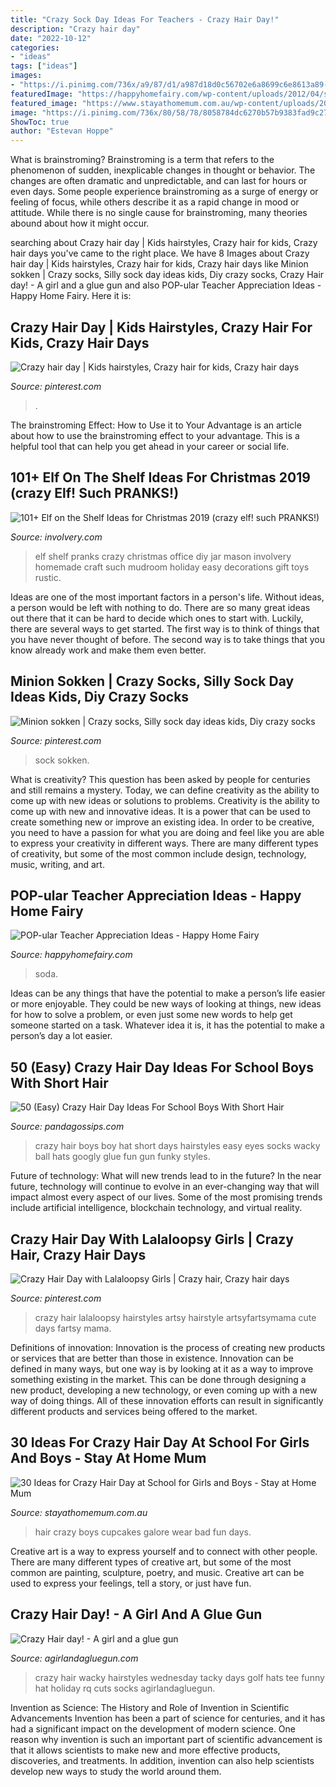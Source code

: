 ```yaml
---
title: "Crazy Sock Day Ideas For Teachers - Crazy Hair Day!"
description: "Crazy hair day"
date: "2022-10-12"
categories:
- "ideas"
tags: ["ideas"]
images:
- "https://i.pinimg.com/736x/a9/87/d1/a987d18d0c56702e6a8699c6e8613a89--crazy-hair-day-at-school-crazy-hair-days.jpg"
featuredImage: "https://happyhomefairy.com/wp-content/uploads/2012/04/soda-11.jpg"
featured_image: "https://www.stayathomemum.com.au/wp-content/uploads/2015/11/d7e2b85d20742f0c8c9879b862b90573.jpg"
image: "https://i.pinimg.com/736x/80/58/78/8058784dc6270b57b9383fad9c273419.jpg"
ShowToc: true
author: "Estevan Hoppe"
---
```



What is brainstroming?
Brainstroming is a term that refers to the phenomenon of sudden, inexplicable changes in thought or behavior. The changes are often dramatic and unpredictable, and can last for hours or even days. Some people experience brainstroming as a surge of energy or feeling of focus, while others describe it as a rapid change in mood or attitude. While there is no single cause for brainstroming, many theories abound about how it might occur.

	

		
searching about Crazy hair day | Kids hairstyles, Crazy hair for kids, Crazy hair days you've came to the right place. We have 8 Images about Crazy hair day | Kids hairstyles, Crazy hair for kids, Crazy hair days like Minion sokken | Crazy socks, Silly sock day ideas kids, Diy crazy socks, Crazy Hair day! - A girl and a glue gun and also POP-ular Teacher Appreciation Ideas - Happy Home Fairy. Here it is:
		
    
## Crazy Hair Day | Kids Hairstyles, Crazy Hair For Kids, Crazy Hair Days

<img loading=lazy src="https://i.pinimg.com/736x/80/58/78/8058784dc6270b57b9383fad9c273419.jpg" onerror="this.onerror=null;this.src='https://tse1.mm.bing.net/th?id=OIP.dHed5fZpZOhBhtzMqJ3QogHaJ3&amp;pid=15.1';" alt="Crazy hair day | Kids hairstyles, Crazy hair for kids, Crazy hair days">

_Source: pinterest.com_

>. 

	

The brainstroming Effect: How to Use it to Your Advantage is an article about how to use the brainstroming effect to your advantage. This is a helpful tool that can help you get ahead in your career or social life.

    
## 101+ Elf On The Shelf Ideas For Christmas 2019 (crazy Elf! Such PRANKS!)

<img loading=lazy src="http://involvery.com/wp-content/uploads/2016/11/elf-on-the-shelf-pranks-683x1024.jpg" onerror="this.onerror=null;this.src='https://tse2.mm.bing.net/th?id=OIP.EbhlgtuXQHK9kCpOsZ1zdgHaLG&amp;pid=15.1';" alt="101+ Elf on the Shelf Ideas for Christmas 2019 (crazy elf! such PRANKS!)">

_Source: involvery.com_

>elf shelf pranks crazy christmas office diy jar mason involvery homemade craft such mudroom holiday easy decorations gift toys rustic. 

	

Ideas are one of the most important factors in a person's life. Without ideas, a person would be left with nothing to do. There are so many great ideas out there that it can be hard to decide which ones to start with. Luckily, there are several ways to get started. The first way is to think of things that you have never thought of before. The second way is to take things that you know already work and make them even better.

    
## Minion Sokken | Crazy Socks, Silly Sock Day Ideas Kids, Diy Crazy Socks

<img loading=lazy src="https://i.pinimg.com/originals/30/ad/a5/30ada5314499282dc5845c983004fde3.jpg" onerror="this.onerror=null;this.src='https://tse1.mm.bing.net/th?id=OIP.0Mc55nghbwKvrIP_AkiqOwHaJ4&amp;pid=15.1';" alt="Minion sokken | Crazy socks, Silly sock day ideas kids, Diy crazy socks">

_Source: pinterest.com_

>sock sokken. 

	

What is creativity? This question has been asked by people for centuries and still remains a mystery. Today, we can define creativity as the ability to come up with new ideas or solutions to problems.
Creativity is the ability to come up with new and innovative ideas. It is a power that can be used to create something new or improve an existing idea. In order to be creative, you need to have a passion for what you are doing and feel like you are able to express your creativity in different ways. There are many different types of creativity, but some of the most common include design, technology, music, writing, and art.

    
## POP-ular Teacher Appreciation Ideas - Happy Home Fairy

<img loading=lazy src="https://happyhomefairy.com/wp-content/uploads/2012/04/soda-11.jpg" onerror="this.onerror=null;this.src='https://tse1.mm.bing.net/th?id=OIP.WsLWz0cG321lA4WlVrns_QHaMk&amp;pid=15.1';" alt="POP-ular Teacher Appreciation Ideas - Happy Home Fairy">

_Source: happyhomefairy.com_

>soda. 

	

Ideas can be any things that have the potential to make a person’s life easier or more enjoyable. They could be new ways of looking at things, new ideas for how to solve a problem, or even just some new words to help get someone started on a task. Whatever idea it is, it has the potential to make a person’s day a lot easier.

    
## 50 (Easy) Crazy Hair Day Ideas For School Boys With Short Hair

<img loading=lazy src="https://s3-us-west-2.amazonaws.com/cdn.panda-gossips.com/production/imgs/images/000/009/163/original.jpg?1530774458" onerror="this.onerror=null;this.src='https://tse3.mm.bing.net/th?id=OIP.IC4HhBNxKsvAZC9g9syYLAHaNI&amp;pid=15.1';" alt="50 (Easy) Crazy Hair Day Ideas For School Boys With Short Hair">

_Source: pandagossips.com_

>crazy hair boys boy hat short days hairstyles easy eyes socks wacky ball hats googly glue fun gun funky styles. 

	

Future of technology: What will new trends lead to in the future?
In the near future, technology will continue to evolve in an ever-changing way that will impact almost every aspect of our lives. Some of the most promising trends include artificial intelligence, blockchain technology, and virtual reality.

    
## Crazy Hair Day With Lalaloopsy Girls | Crazy Hair, Crazy Hair Days

<img loading=lazy src="https://i.pinimg.com/736x/a9/87/d1/a987d18d0c56702e6a8699c6e8613a89--crazy-hair-day-at-school-crazy-hair-days.jpg" onerror="this.onerror=null;this.src='https://tse1.mm.bing.net/th?id=OIP.DaVu_WHm0AM5YtqeamITWAHaK7&amp;pid=15.1';" alt="Crazy Hair Day with Lalaloopsy Girls | Crazy hair, Crazy hair days">

_Source: pinterest.com_

>crazy hair lalaloopsy hairstyles artsy hairstyle artsyfartsymama cute days fartsy mama. 

	

Definitions of innovation:
Innovation is the process of creating new products or services that are better than those in existence. Innovation can be defined in many ways, but one way is by looking at it as a way to improve something existing in the market. This can be done through designing a new product, developing a new technology, or even coming up with a new way of doing things. All of these innovation efforts can result in significantly different products and services being offered to the market.

    
## 30 Ideas For Crazy Hair Day At School For Girls And Boys - Stay At Home Mum

<img loading=lazy src="https://www.stayathomemum.com.au/wp-content/uploads/2015/11/d7e2b85d20742f0c8c9879b862b90573.jpg" onerror="this.onerror=null;this.src='https://tse4.mm.bing.net/th?id=OIP.HhxJeXZgAoh1Z97xCLMAEgHaLR&amp;pid=15.1';" alt="30 Ideas for Crazy Hair Day at School for Girls and Boys - Stay at Home Mum">

_Source: stayathomemum.com.au_

>hair crazy boys cupcakes galore wear bad fun days. 

	

Creative art is a way to express yourself and to connect with other people. There are many different types of creative art, but some of the most common are painting, sculpture, poetry, and music. Creative art can be used to express your feelings, tell a story, or just have fun.

    
## Crazy Hair Day! - A Girl And A Glue Gun

<img loading=lazy src="https://www.agirlandagluegun.com/wp-content/uploads/2016/10/7df7c2d074a91b44b3f586b1e4baba9e.jpg" onerror="this.onerror=null;this.src='https://tse2.mm.bing.net/th?id=OIP.WRjyNwbH15FNgelmAgRHjwHaJ3&amp;pid=15.1';" alt="Crazy Hair day! - A girl and a glue gun">

_Source: agirlandagluegun.com_

>crazy hair wacky hairstyles wednesday tacky days golf hats tee funny hat holiday rq cuts socks agirlandagluegun. 

	

Invention as Science: The History and Role of Invention in Scientific Advancements
Invention has been a part of science for centuries, and it has had a significant impact on the development of modern science. One reason why invention is such an important part of scientific advancement is that it allows scientists to make new and more effective products, discoveries, and treatments. In addition, invention can also help scientists develop new ways to study the world around them.

